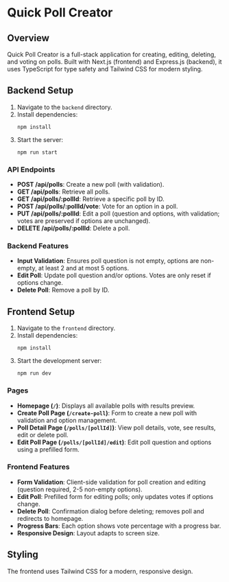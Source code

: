 # Quick Poll Creator

## Overview
Quick Poll Creator is a full-stack application for creating, editing, deleting, and voting on polls. Built with Next.js (frontend) and Express.js (backend), it uses TypeScript for type safety and Tailwind CSS for modern styling.

## Backend Setup
1. Navigate to the `backend` directory.
2. Install dependencies:
   ```
   npm install
   ```
3. Start the server:
   ```
   npm run start
   ```

### API Endpoints
- **POST /api/polls**: Create a new poll (with validation).
- **GET /api/polls**: Retrieve all polls.
- **GET /api/polls/:pollId**: Retrieve a specific poll by ID.
- **POST /api/polls/:pollId/vote**: Vote for an option in a poll.
- **PUT /api/polls/:pollId**: Edit a poll (question and options, with validation; votes are preserved if options are unchanged).
- **DELETE /api/polls/:pollId**: Delete a poll.

### Backend Features
- **Input Validation**: Ensures poll question is not empty, options are non-empty, at least 2 and at most 5 options.
- **Edit Poll**: Update poll question and/or options. Votes are only reset if options change.
- **Delete Poll**: Remove a poll by ID.

## Frontend Setup
1. Navigate to the `frontend` directory.
2. Install dependencies:
   ```
   npm install
   ```
3. Start the development server:
   ```
   npm run dev
   ```

### Pages
- **Homepage (`/`)**: Displays all available polls with results preview.
- **Create Poll Page (`/create-poll`)**: Form to create a new poll with validation and option management.
- **Poll Detail Page (`/polls/[pollId]`)**: View poll details, vote, see results, edit or delete poll.
- **Edit Poll Page (`/polls/[pollId]/edit`)**: Edit poll question and options using a prefilled form.

### Frontend Features
- **Form Validation**: Client-side validation for poll creation and editing (question required, 2-5 non-empty options).
- **Edit Poll**: Prefilled form for editing polls; only updates votes if options change.
- **Delete Poll**: Confirmation dialog before deleting; removes poll and redirects to homepage.
- **Progress Bars**: Each option shows vote percentage with a progress bar.
- **Responsive Design**: Layout adapts to screen size.

## Styling
The frontend uses Tailwind CSS for a modern, responsive design.
